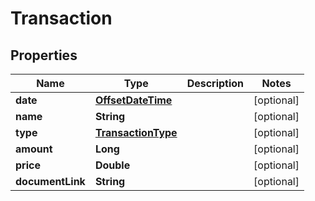 # Transaction

## Properties
Name | Type | Description | Notes
------------ | ------------- | ------------- | -------------
**date** | [**OffsetDateTime**](OffsetDateTime.md) |  |  [optional]
**name** | **String** |  |  [optional]
**type** | [**TransactionType**](TransactionType.md) |  |  [optional]
**amount** | **Long** |  |  [optional]
**price** | **Double** |  |  [optional]
**documentLink** | **String** |  |  [optional]
